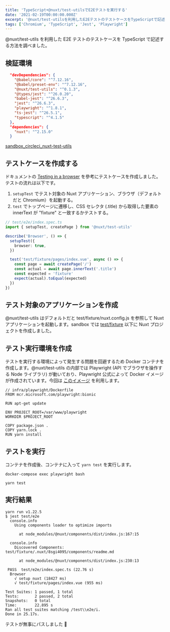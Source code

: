 ```yaml
---
title: 'TypeScript+@nuxt/test-utilsでE2Eテストを実行する'
date: '2021-02-19T00:00:00.000Z'
excerpt: '@nuxt/test-utilsを利用したE2EテストのテストケースをTypeScriptで記述する方法を調べました。'
tags: ['Chromium', 'TypeScript', 'Jest', 'Playwright']
---
```


@nuxt/test-utils を利用した E2E テストのテストケースを TypeScript で記述する方法を調べました。

## 検証環境

```json
  "devDependencies": {
    "@babel/core": "^7.12.16",
    "@babel/preset-env": "^7.12.16",
    "@nuxt/test-utils": "^0.1.3",
    "@types/jest": "^26.0.20",
    "babel-jest": "^26.6.3",
    "jest": "^26.6.3",
    "playwright": "^1.8.1",
    "ts-jest": "^26.5.1",
    "typescript": "^4.1.5"
  },
  "dependencies": {
    "nuxt": "^2.15.0"
  }
```

[sandbox_circleci_nuxt-test-utils](https://github.com/krabben16/sandbox_circleci_nuxt-test-utils)

## テストケースを作成する

ドキュメントの [Testing in a browser](https://test-utils.nuxtjs.org/api-reference/browser-testing) を參考にテストケースを作成しました。テストの流れは以下です。

1. `setupTest` でテスト対象の Nuxt アプリケーション、ブラウザ（デフォルトだと Chromium）を起動する。
1. `test` でトップページに遷移し、CSS セレクタ (.title) から取得した要素の innerText が "fixture" と一致するかテストする。

```ts
// test/e2e/index.spec.ts
import { setupTest, createPage } from '@nuxt/test-utils'

describe('Browser', () => {
  setupTest({
    browser: true,
  })

  test('test/fixture/pages/index.vue', async () => {
    const page = await createPage('/')
    const actual = await page.innerText('.title')
    const expected = 'fixture'
    expect(actual).toEqual(expected)
  })
})
```

## テスト対象のアプリケーションを作成

@nuxt/test-utils はデフォルトだと test/fixture/nuxt.config.js を参照して Nuxt アプリケーションを起動します。sandbox では [test/fixture](https://github.com/krabben16/sandbox_circleci_nuxt-test-utils/tree/main/test/fixture) 以下に Nuxt プロジェクトを作成しました。

## テスト実行環境を作成

テストを実行する環境によって発生する問題を回避するため Docker コンテナを作成します。@nuxt/test-utils の内部では Playwright (API でブラウザを操作する Node ライブラリ) が動いており、Playwright 公式によって Docker イメージが作成されています。今回は [このイメージ](https://playwright.dev/docs/docker) を利用します。

```docker
// infra/playwright/Dockerfile
FROM mcr.microsoft.com/playwright:bionic

RUN apt-get update

ENV PROJECT_ROOT=/var/www/playwright
WORKDIR $PROJECT_ROOT

COPY package.json .
COPY yarn.lock .
RUN yarn install
```

## テストを実行

コンテナを作成後、コンテナに入って `yarn test` を実行します。

```shell
docker-compose exec playwright bash
```

```shell
yarn test
```

## 実行結果

```
yarn run v1.22.5
$ jest test/e2e
  console.info
    Using components loader to optimize imports

      at node_modules/@nuxt/components/dist/index.js:167:15

  console.info
    Discovered Components: test/fixture/.nuxt/8sgi4095/components/readme.md

      at node_modules/@nuxt/components/dist/index.js:230:13

 PASS  test/e2e/index.spec.ts (22.76 s)
  Browser
    √ setup nuxt (18427 ms)
    √ test/fixture/pages/index.vue (955 ms)

Test Suites: 1 passed, 1 total
Tests:       2 passed, 2 total
Snapshots:   0 total
Time:        22.895 s
Ran all test suites matching /test\\e2e/i.
Done in 25.17s.
```

テストが無事にパスしました 👏
